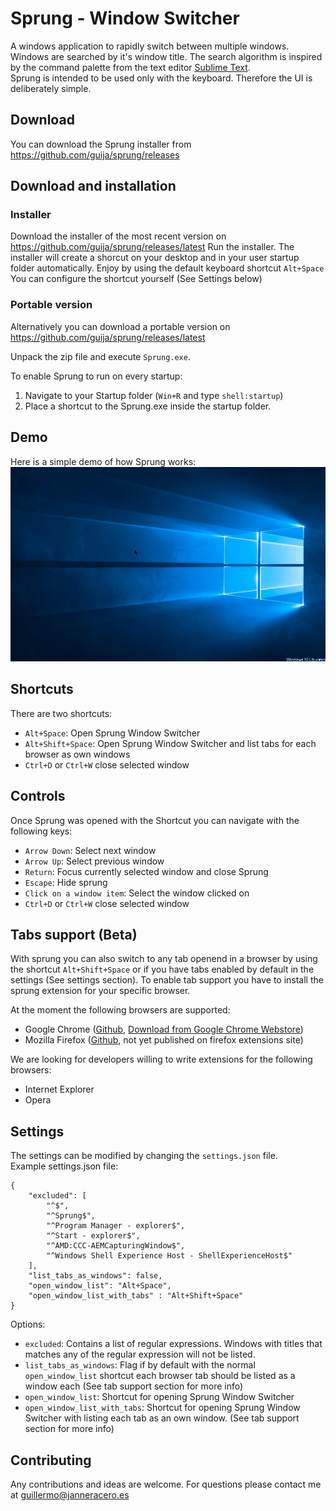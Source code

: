 # Sprung - Window Switcher

A windows application to rapidly switch between multiple windows.  
Windows are searched by it's window title. The search algorithm is inspired by the command palette from the text editor [Sublime Text](https://www.sublimetext.com/).  
Sprung is intended to be used only with the keyboard. Therefore the UI is deliberately simple.  

## Download
You can download the Sprung installer from https://github.com/guija/sprung/releases 

## Download and installation

### Installer
Download the installer of the most recent version on https://github.com/guija/sprung/releases/latest
Run the installer. The installer will create a shorcut on your desktop and in your user startup folder automatically.
Enjoy by using the default keyboard shortcut `Alt+Space`  
You can configure the shortcut yourself (See Settings below)  

### Portable version
Alternatively you can download a portable version on https://github.com/guija/sprung/releases/latest

Unpack the zip file and execute `Sprung.exe`.

To enable Sprung to run on every startup:
1. Navigate to your Startup folder (`Win+R` and type `shell:startup`)
2. Place a shortcut to the Sprung.exe inside the startup folder.

## Demo
Here is a simple demo of how Sprung works:  
![alt Sprung Windows Switcher Demo](https://github.com/guija/sprung/blob/master/img/SprungDemoShort.gif)

## Shortcuts
There are two shortcuts:
- `Alt+Space`: Open Sprung Window Switcher  
- `Alt+Shift+Space`: Open Sprung Window Switcher and list tabs for each browser as own windows
- `Ctrl+D` or `Ctrl+W` close selected window

## Controls
Once Sprung was opened with the Shortcut you can navigate with the following keys:
- `Arrow Down`: Select next window
- `Arrow Up`: Select previous window
- `Return`: Focus currently selected window and close Sprung
- `Escape`: Hide sprung
- `Click on a window item`: Select the window clicked on
- `Ctrl+D` or `Ctrl+W` close selected window

## Tabs support (Beta)
With sprung you can also switch to any tab openend in a browser by using the shortcut `Alt+Shift+Space` or if you have tabs enabled by default in the settings (See settings section).
To enable tab support you have to install the sprung extension for your specific browser.

At the moment the following browsers are supported:
- Google Chrome ([Github](https://github.com/guija/sprung-chrome), [Download from Google Chrome Webstore](https://chrome.google.com/webstore/detail/sprung-for-chrome/loklpodalapbcemdmfbikkkjllfaijdc))
- Mozilla Firefox ([Github](https://github.com/guija/sprung-firefox), not yet published on firefox extensions site)

We are looking for developers willing to write extensions for the following browsers:
- Internet Explorer
- Opera

## Settings
The settings can be modified by changing the `settings.json` file.  
Example settings.json file:

    {
        "excluded": [
            "^$",
            "^Sprung$",
            "^Program Manager - explorer$",
            "^Start - explorer$",
            "^AMD:CCC-AEMCapturingWindow$",
            "^Windows Shell Experience Host - ShellExperienceHost$"
        ],
        "list_tabs_as_windows": false,
        "open_window_list": "Alt+Space",
        "open_window_list_with_tabs" : "Alt+Shift+Space"
    }

Options:

* `excluded`: Contains a list of regular expressions. Windows with titles that matches any of the regular expression will not be listed.
* `list_tabs_as_windows`: Flag if by default with the normal `open_window_list` shortcut each browser tab should be listed as a window each (See tab support section for more info)
* `open_window_list`: Shortcut for opening Sprung Window Switcher
* `open_window_list_with_tabs`: Shortcut for opening Sprung Window Switcher with listing each tab as an own window. (See tab support section for more info)

## Contributing
Any contributions and ideas are welcome. For questions please contact me at guillermo@janneracero.es
